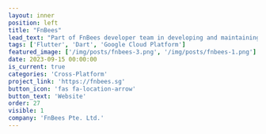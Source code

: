 ```yaml
---
layout: inner
position: left
title: "FnBees"
lead_text: "Part of FnBees developer team in developing and maintaining a platform designed to optimize operations in restaurants and F&B operators."
tags: ['Flutter', 'Dart', 'Google Cloud Platform']
featured_image: ['/img/posts/fnbees-3.png', '/img/posts/fnbees-1.png']
date: 2023-09-15 00:00:00
is_current: true
categories: 'Cross-Platform'
project_link: 'https://fnbees.sg'
button_icon: 'fas fa-location-arrow'
button_text: 'Website'
order: 27
visible: 1
company: 'FnBees Pte. Ltd.'
---
```

